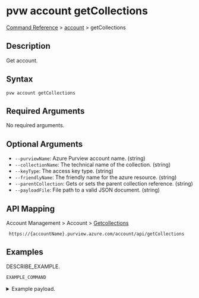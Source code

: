 # pvw account getCollections
[Command Reference](../../../README.md#command-reference) > [account](./main.md) > getCollections

## Description
Get account.

## Syntax
```
pvw account getCollections
```

## Required Arguments
No required arguments.

## Optional Arguments
- `--purviewName`: Azure Purview account name. (string)
- `--collectionName`: The technical name of the collection. (string)
- `--keyType`: The access key type. (string)
- `--friendlyName`: The friendly name for the azure resource. (string)
- `--parentCollection`: Gets or sets the parent collection reference. (string)
- `--payloadFile`: File path to a valid JSON document. (string)

## API Mapping
Account Management > Account > [Getcollections]()
```
 https://{accountName}.purview.azure.com/account/api/getCollections
```

## Examples
DESCRIBE_EXAMPLE.
```powershell
EXAMPLE_COMMAND
```
<details><summary>Example payload.</summary>
<p>

```json
PASTE_JSON_HERE
```
</p>
</details>